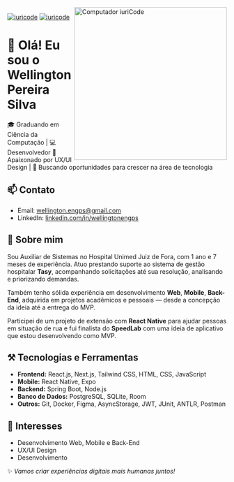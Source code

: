 <img src="https://raw.githubusercontent.com/MicaelliMedeiros/micaellimedeiros/master/image/computer-illustration.png" min-width="400px" max-width="400px" width="350px" align="right" alt="Computador iuriCode">

[![iuricode](https://github-readme-stats.vercel.app/api/top-langs/?username=wellingtonengps&hide=html&layout=compact&theme=dracula)](https://github.com/wellingtonengps/)
[![iuricode](https://github-readme-stats.vercel.app/api?username=wellingtonengps&theme=dracula)](https://github.com/wellingtonengps/) 

# 👋 Olá! Eu sou o Wellington Pereira Silva

🎓 Graduando em Ciência da Computação | 💻 Desenvolvedor 
🧠 Apaixonado por UX/UI Design | 🚀 Buscando oportunidades para crescer na área de tecnologia

## 📫 Contato

- Email: wellington.engps@gmail.com
- LinkedIn: [linkedin.com/in/wellingtonengps](https://www.linkedin.com/in/wellingtonengps/)

## 🧩 Sobre mim

Sou Auxiliar de Sistemas no Hospital Unimed Juiz de Fora, com 1 ano e 7 meses de experiência. Atuo prestando suporte ao sistema de gestão hospitalar **Tasy**, acompanhando solicitações até sua resolução, analisando e priorizando demandas.

Também tenho sólida experiência em desenvolvimento **Web**, **Mobile**, **Back-End**, adquirida em projetos acadêmicos e pessoais — desde a concepção da ideia até a entrega do MVP.

Participei de um projeto de extensão com **React Native** para ajudar pessoas em situação de rua e fui finalista do **SpeedLab** com uma ideia de aplicativo que estou desenvolvendo como MVP.

## ⚒️ Tecnologias e Ferramentas

- **Frontend:** React.js, Next.js, Tailwind CSS, HTML, CSS, JavaScript
- **Mobile:** React Native, Expo
- **Backend:** Spring Boot, Node.js
- **Banco de Dados:** PostgreSQL, SQLite, Room
- **Outros:** Git, Docker, Figma, AsyncStorage, JWT, JUnit, ANTLR, Postman

## 🧠 Interesses
- Desenvolvimento Web, Mobile e Back-End
- UX/UI Design
- Desenvolvimento

✨ *Vamos criar experiências digitais mais humanas juntos!*

